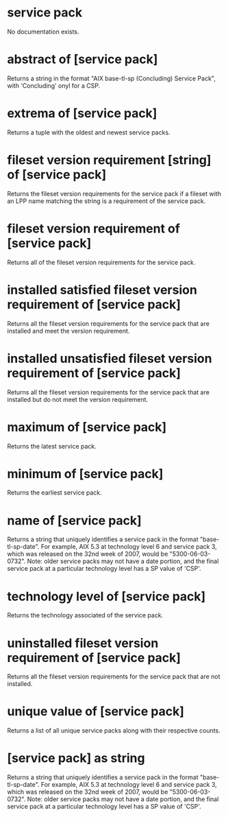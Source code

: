 # service pack

No documentation exists.

# abstract of [service pack]

Returns a string in the format &quot;AIX base-tl-sp (Concluding) Service Pack&quot;, with &#39;Concluding&#39; onyl for a CSP.

# extrema of [service pack]

Returns a tuple with the oldest and newest service packs.

# fileset version requirement [string] of [service pack]

Returns the fileset version requirements for the service pack if a fileset with an LPP name matching the string is a requirement of the service pack.

# fileset version requirement of [service pack]

Returns all of the fileset version requirements for the service pack.

# installed satisfied fileset version requirement of [service pack]

Returns all the fileset version requirements for the service pack that are installed and meet the version requirement.

# installed unsatisfied fileset version requirement of [service pack]

Returns all the fileset version requirements for the service pack that are installed but do not meet the version requirement.

# maximum of [service pack]

Returns the latest service pack.

# minimum of [service pack]

Returns the earliest service pack.

# name of [service pack]

Returns a string that uniquely identifies a service pack in the format &quot;base-tl-sp-date&quot;. For example, AIX 5.3 at technology level 6 and service pack 3, which was released on the 32nd week of 2007, would be &quot;5300-06-03-0732&quot;. Note: older service packs may not have a date portion, and the final service pack at a particular technology level has a SP value of &#39;CSP&#39;.

# technology level of [service pack]

Returns the technology associated of the service pack.

# uninstalled fileset version requirement of [service pack]

Returns all the fileset version requirements for the service pack that are not installed.

# unique value of [service pack]

Returns a list of all unique service packs along with their respective counts.

# [service pack] as string

Returns a string that uniquely identifies a service pack in the format &quot;base-tl-sp-date&quot;. For example, AIX 5.3 at technology level 6 and service pack 3, which was released on the 32nd week of 2007, would be &quot;5300-06-03-0732&quot;. Note: older service packs may not have a date portion, and the final service pack at a particular technology level has a SP value of &#39;CSP&#39;.
